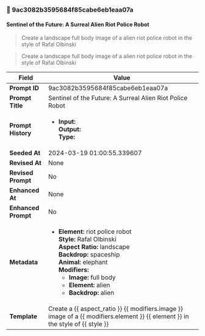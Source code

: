 

### 📜 9ac3082b3595684f85cabe6eb1eaa07a

#### Sentinel of the Future: A Surreal Alien Riot Police Robot

> Create a landscape full body image of a alien riot police robot in the style of Rafal Olbinski

> Create a landscape full body image of a alien riot police robot in the style of Rafal Olbinski

| Field          | Value                                                                                                                                                                      |
|----------------|----------------------------------------------------------------------------------------------------------------------------------------------------------------------------|
| **Prompt ID**  | 9ac3082b3595684f85cabe6eb1eaa07a                                                                                                                                                            |
| **Prompt Title**  | Sentinel of the Future: A Surreal Alien Riot Police Robot                                                                                                                                                            |
| **Prompt History** | <ul><li>**Input:**  <br> **Output:**  <br> **Type:** </li></ul> |
| **Seeded At** | 2024-03-19 01:00:55.339607                                                                                                                                                   |
| **Revised At** | None                                                                                                                                                   |
| **Revised Prompt** | No                                                                                                                                                                      |
| **Enhanced At** | None                                                                                                                                                  |
| **Enhanced Prompt** | No                                                                                                                                                                    |
| **Metadata**   | <ul><li>**Element:** riot police robot <br> **Style:** Rafal Olbinski <br> **Aspect Ratio:** landscape <br> **Backdrop:** spaceship <br> **Animal:** elephant <br> **Modifiers:**<ul><li>**Image:** full body</li><li>**Element:** alien</li><li>**Backdrop:** alien</li></ul></li></ul> |
| **Template**   | Create a {{ aspect_ratio }} {{ modifiers.image }} image of a {{ modifiers.element }} {{ element }} in the style of {{ style }}                                                                                                                                           |


